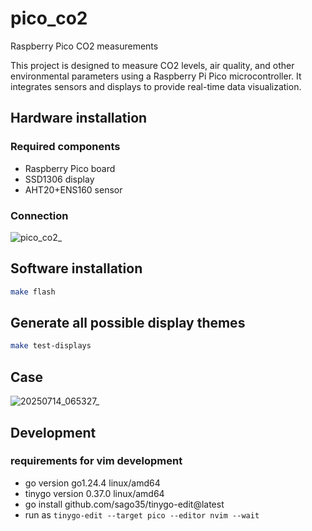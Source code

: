 # pico_co2
Raspberry Pico CO2 measurements

This project is designed to measure CO2 levels, air quality, and other environmental parameters using a Raspberry Pi Pico microcontroller. It integrates sensors and displays to provide real-time data visualization.

## Hardware installation

### Required components

* Raspberry Pico board
* SSD1306 display
* AHT20+ENS160 sensor

### Connection

![pico_co2_](https://github.com/user-attachments/assets/616411a3-a43a-46e7-acf2-e7d9d982135e)

## Software installation

```bash
make flash
```

## Generate all possible display themes

```bash
make test-displays
```

## Case

![20250714_065327_](https://github.com/user-attachments/assets/1119b4b1-9fd0-45b7-aa6f-d544de5fbf7b)


## Development
### requirements for vim development
* go version go1.24.4 linux/amd64
* tinygo version 0.37.0 linux/amd64
* go install github.com/sago35/tinygo-edit@latest
* run as `tinygo-edit --target pico --editor nvim --wait`
